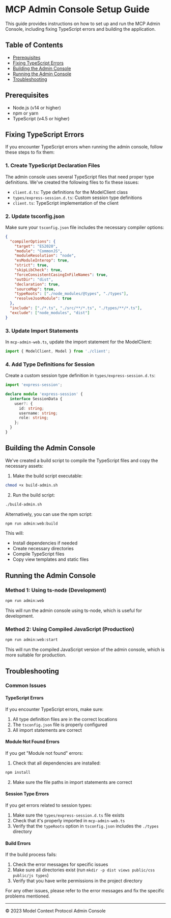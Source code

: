 # MCP Admin Console Setup Guide

This guide provides instructions on how to set up and run the MCP Admin Console, including fixing TypeScript errors and building the application.

## Table of Contents

- [Prerequisites](#prerequisites)
- [Fixing TypeScript Errors](#fixing-typescript-errors)
- [Building the Admin Console](#building-the-admin-console)
- [Running the Admin Console](#running-the-admin-console)
- [Troubleshooting](#troubleshooting)

## Prerequisites

- Node.js (v14 or higher)
- npm or yarn
- TypeScript (v4.5 or higher)

## Fixing TypeScript Errors

If you encounter TypeScript errors when running the admin console, follow these steps to fix them:

### 1. Create TypeScript Declaration Files

The admin console uses several TypeScript files that need proper type definitions. We've created the following files to fix these issues:

- `client.d.ts`: Type definitions for the ModelClient class
- `types/express-session.d.ts`: Custom session type definitions
- `client.ts`: TypeScript implementation of the client

### 2. Update tsconfig.json

Make sure your `tsconfig.json` file includes the necessary compiler options:

```json
{
  "compilerOptions": {
    "target": "ES2020",
    "module": "CommonJS",
    "moduleResolution": "node",
    "esModuleInterop": true,
    "strict": true,
    "skipLibCheck": true,
    "forceConsistentCasingInFileNames": true,
    "outDir": "dist",
    "declaration": true,
    "sourceMap": true,
    "typeRoots": ["./node_modules/@types", "./types"],
    "resolveJsonModule": true
  },
  "include": ["./*.ts", "./src/**/*.ts", "./types/**/*.ts"],
  "exclude": ["node_modules", "dist"]
}
```

### 3. Update Import Statements

In `mcp-admin-web.ts`, update the import statement for the ModelClient:

```typescript
import { ModelClient, Model } from './client';
```

### 4. Add Type Definitions for Session

Create a custom session type definition in `types/express-session.d.ts`:

```typescript
import 'express-session';

declare module 'express-session' {
  interface SessionData {
    user?: {
      id: string;
      username: string;
      role: string;
    };
  }
}
```

## Building the Admin Console

We've created a build script to compile the TypeScript files and copy the necessary assets:

1. Make the build script executable:

```bash
chmod +x build-admin.sh
```

2. Run the build script:

```bash
./build-admin.sh
```

Alternatively, you can use the npm script:

```bash
npm run admin:web:build
```

This will:
- Install dependencies if needed
- Create necessary directories
- Compile TypeScript files
- Copy view templates and static files

## Running the Admin Console

### Method 1: Using ts-node (Development)

```bash
npm run admin:web
```

This will run the admin console using ts-node, which is useful for development.

### Method 2: Using Compiled JavaScript (Production)

```bash
npm run admin:web:start
```

This will run the compiled JavaScript version of the admin console, which is more suitable for production.

## Troubleshooting

### Common Issues

#### TypeScript Errors

If you encounter TypeScript errors, make sure:

1. All type definition files are in the correct locations
2. The `tsconfig.json` file is properly configured
3. All import statements are correct

#### Module Not Found Errors

If you get "Module not found" errors:

1. Check that all dependencies are installed:

```bash
npm install
```

2. Make sure the file paths in import statements are correct

#### Session Type Errors

If you get errors related to session types:

1. Make sure the `types/express-session.d.ts` file exists
2. Check that it's properly imported in `mcp-admin-web.ts`
3. Verify that the `typeRoots` option in `tsconfig.json` includes the `./types` directory

#### Build Errors

If the build process fails:

1. Check the error messages for specific issues
2. Make sure all directories exist (run `mkdir -p dist views public/css public/js types`)
3. Verify that you have write permissions in the project directory

For any other issues, please refer to the error messages and fix the specific problems mentioned.

---

© 2023 Model Context Protocol Admin Console
